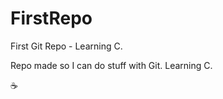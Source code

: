 # FirstRepo
First Git Repo - Learning C.


Repo made so I can do stuff with Git. Learning C.

:coffee:
